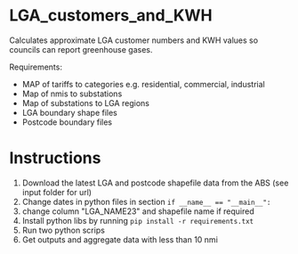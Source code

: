 # LGA_customers_and_KWH
Calculates approximate LGA customer numbers and KWH values so councils can report greenhouse gases.

Requirements:
- MAP of tariffs to categories e.g. residential, commercial, industrial
- Map of nmis to substations
- Map of substations to LGA regions
- LGA boundary shape files
- Postcode boundary files

# Instructions
1. Download the latest LGA and postcode shapefile data from the ABS (see input folder for url)
2. Change dates in python files in section `if __name__ == "__main__":`
3. change column "LGA_NAME23" and shapefile name if required
4. Install python libs by running `pip install -r requirements.txt` 
5. Run two python scrips
5. Get outputs and aggregate data with less than 10 nmi 




